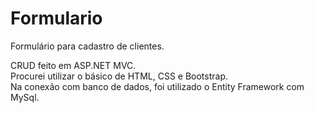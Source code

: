 # Formulario

Formulário para cadastro de clientes.

CRUD feito em ASP.NET MVC. <br>
Procurei utilizar o básico de HTML, CSS e Bootstrap. <br>
Na conexão com banco de dados, foi utilizado o Entity Framework com MySql.
